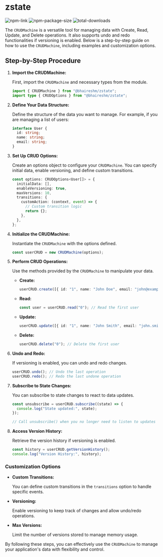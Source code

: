 # zstate

<div id="badges">
<img alt="npm-link" src="https://img.shields.io/npm/v/%40bhaireshm%2Fzstate?link=https%3A%2F%2Fwww.npmjs.com%2Fpackage%2F%40bhaireshm%2Fzstate&color=blue">
<img alt="npm-package-size" src="https://img.shields.io/bundlephobia/min/%40bhaireshm%2Fzstate?label=pkg%20size">
<img alt="total-downloads" src="https://img.shields.io/npm/dt/%40bhaireshm/zstate?color=blue">

</div>

The `CRUDMachine` is a versatile tool for managing data with Create, Read, Update, and Delete operations. It also supports undo and redo functionalities if versioning is enabled. Below is a step-by-step guide on how to use the `CRUDMachine`, including examples and customization options.

## Step-by-Step Procedure

1. **Import the CRUDMachine:**

   First, import the `CRUDMachine` and necessary types from the module.

   ```typescript
   import { CRUDMachine } from "@bhaireshm/zstate";
   import type { CRUDOptions } from "@bhaireshm/zstate";
   ```

2. **Define Your Data Structure:**

   Define the structure of the data you want to manage. For example, if you are managing a list of users:

   ```typescript
   interface User {
     id: string;
     name: string;
     email: string;
   }
   ```

3. **Set Up CRUD Options:**

   Create an options object to configure your `CRUDMachine`. You can specify initial data, enable versioning, and define custom transitions.

   ```typescript
   const options: CRUDOptions<User[]> = {
     initialData: [],
     enableVersioning: true,
     maxVersions: 10,
     transitions: {
       customAction: (context, event) => {
         // Custom transition logic
         return {};
       },
     },
   };
   ```

4. **Initialize the CRUDMachine:**

   Instantiate the `CRUDMachine` with the options defined.

   ```typescript
   const userCRUD = new CRUDMachine(options);
   ```

5. **Perform CRUD Operations:**

   Use the methods provided by the `CRUDMachine` to manipulate your data.

   - **Create:**

     ```typescript
     userCRUD.create([{ id: "1", name: "John Doe", email: "john@example.com" }]);
     ```

   - **Read:**

     ```typescript
     const user = userCRUD.read("0"); // Read the first user
     ```

   - **Update:**

     ```typescript
     userCRUD.update([{ id: "1", name: "John Smith", email: "john.smith@example.com" }]);
     ```

   - **Delete:**

     ```typescript
     userCRUD.delete("0"); // Delete the first user
     ```

6. **Undo and Redo:**

   If versioning is enabled, you can undo and redo changes.

   ```typescript
   userCRUD.undo(); // Undo the last operation
   userCRUD.redo(); // Redo the last undone operation
   ```

7. **Subscribe to State Changes:**

   You can subscribe to state changes to react to data updates.

   ```typescript
   const unsubscribe = userCRUD.subscribe((state) => {
     console.log("State updated:", state);
   });

   // Call unsubscribe() when you no longer need to listen to updates
   ```

8. **Access Version History:**

   Retrieve the version history if versioning is enabled.

   ```typescript
   const history = userCRUD.getVersionHistory();
   console.log("Version History:", history);
   ```

### Customization Options

- **Custom Transitions:**

  You can define custom transitions in the `transitions` option to handle specific events.

- **Versioning:**

  Enable versioning to keep track of changes and allow undo/redo operations.

- **Max Versions:**

  Limit the number of versions stored to manage memory usage.

By following these steps, you can effectively use the `CRUDMachine` to manage your application's data with flexibility and control.
